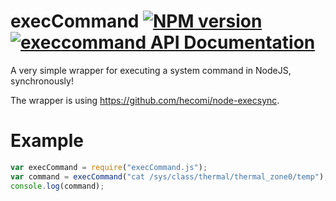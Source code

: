 execCommand [![NPM version](https://badge.fury.io/js/execcommand.svg)](http://badge.fury.io/js/execcommand) [![execcommand API Documentation](https://www.omniref.com/js/npm/execcommand.png)](https://www.omniref.com/js/npm/execcommand)
==============

A very simple wrapper for executing a system command in NodeJS, synchronously!

The wrapper is using https://github.com/hecomi/node-execsync.

Example
=======
```javascript
var execCommand = require("execCommand.js");
var command = execCommand("cat /sys/class/thermal/thermal_zone0/temp");
console.log(command);
```
